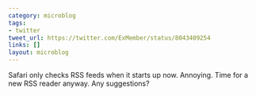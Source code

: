 ```yaml
---
category: microblog
tags:
- twitter
tweet_url: https://twitter.com/ExMember/status/8043409254
links: []
layout: microblog
---
```

Safari only checks RSS feeds when it starts up now. Annoying. Time for a new RSS reader anyway. Any suggestions?
